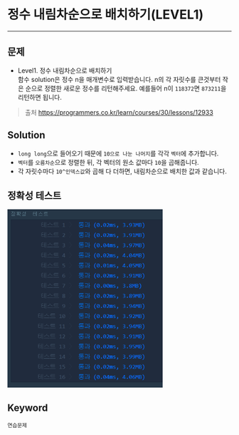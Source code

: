 # 정수 내림차순으로 배치하기(LEVEL1)
---
## 문제
- Level1. 정수 내림차순으로 배치하기</br>
함수 solution은 정수 n을 매개변수로 입력받습니다. n의 각 자릿수를 큰것부터 작은 순으로 정렬한 새로운 정수를 리턴해주세요. 예를들어 n이 ```118372```면 ```873211```을 리턴하면 됩니다.

> 출처 https://programmers.co.kr/learn/courses/30/lessons/12933

## Solution
- ```long long```으로 들어오기 때문에 ```10으로 나눈 나머지```를 각각 ```벡터```에 추가합니다.
- ```벡터```를 ```오름차순```으로 정렬한 뒤, 각 벡터의 원소 값마다 ``10``을 곱해줍니다.
- 각 자릿수마다 ```10^인덱스값```와 곱해 다 더하면, 내림차순으로 배치한 값과 같습니다.

## 정확성 테스트 
<img src = "Lv1-24_confirm.PNG" widith="350" height="400">

## Keyword
```연습문제```
